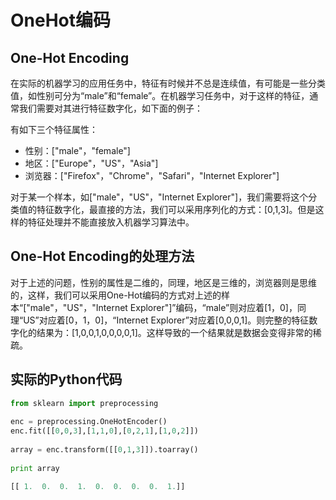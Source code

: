 # OneHot编码

## One-Hot Encoding

 在实际的机器学习的应用任务中，特征有时候并不总是连续值，有可能是一些分类值，如性别可分为“male”和“female”。在机器学习任务中，对于这样的特征，通常我们需要对其进行特征数字化，如下面的例子：

有如下三个特征属性：

- 性别：["male"，"female"]
- 地区：["Europe"，"US"，"Asia"]
- 浏览器：["Firefox"，"Chrome"，"Safari"，"Internet Explorer"]

对于某一个样本，如["male"，"US"，"Internet Explorer"]，我们需要将这个分类值的特征数字化，最直接的方法，我们可以采用序列化的方式：[0,1,3]。但是这样的特征处理并不能直接放入机器学习算法中。

## One-Hot Encoding的处理方法

对于上述的问题，性别的属性是二维的，同理，地区是三维的，浏览器则是思维的，这样，我们可以采用One-Hot编码的方式对上述的样本“["male"，"US"，"Internet Explorer"]”编码，“male”则对应着[1，0]，同理“US”对应着[0，1，0]，“Internet Explorer”对应着[0,0,0,1]。则完整的特征数字化的结果为：[1,0,0,1,0,0,0,0,1]。这样导致的一个结果就是数据会变得非常的稀疏。

## 实际的Python代码

```python
from sklearn import preprocessing  
  
enc = preprocessing.OneHotEncoder()  
enc.fit([[0,0,3],[1,1,0],[0,2,1],[1,0,2]])  
  
array = enc.transform([[0,1,3]]).toarray()  
  
print array  
```

```python
[[ 1.  0.  0.  1.  0.  0.  0.  0.  1.]]
```

